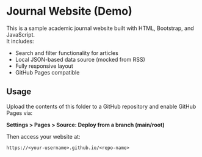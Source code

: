 # Journal Website (Demo)

This is a sample academic journal website built with HTML, Bootstrap, and JavaScript.  
It includes:

- Search and filter functionality for articles
- Local JSON-based data source (mocked from RSS)
- Fully responsive layout
- GitHub Pages compatible

## Usage

Upload the contents of this folder to a GitHub repository and enable GitHub Pages via:

**Settings > Pages > Source: Deploy from a branch (main/root)**

Then access your website at:

```
https://<your-username>.github.io/<repo-name>
```

